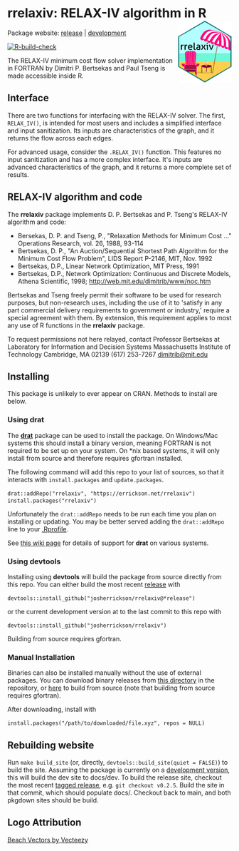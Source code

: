 # rrelaxiv: RELAX-IV algorithm in R <img src="man/figures/logo.png" align="right" height="139" />

Package website: [release](https://errickson.net/rrelaxiv/) | [development](https://errickson.net/rrelaxiv/dev)

<!-- badges: start -->
[![R-build-check](https://github.com/josherrickson/rrelaxiv/workflows/R-build-check/badge.svg)](https://github.com/josherrickson/rrelaxiv/actions)
<!-- badges: end -->

The RELAX-IV minimum cost flow solver implementation in FORTRAN by Dimitri
P. Bertsekas and Paul Tseng is made accessible inside R.

## Interface

There are two functions for interfacing with the RELAX-IV solver. The first,
`RELAX_IV()`, is intended for most users and includes a simplified interface and
input sanitization. Its inputs are characteristics of the graph, and it returns
the flow across each edges.

For advanced usage, consider the `.RELAX_IV()` function. This features no input
sanitization and has a more complex interface. It's inputs are advanced
characteristics of the graph, and it returns a more complete set of results.

## RELAX-IV algorithm and code

The **rrelaxiv** package implements D. P. Bertsekas and P. Tseng's RELAX-IV
algorithm and code:

- Bersekas, D. P. and Tseng, P., "Relaxation Methods for Minimum Cost ..."
  Operations Research, vol. 26, 1988, 93-114
- Bertsekas, D. P., "An Auction/Sequential Shortest Path Algorithm for the
  Minimum Cost Flow Problem", LIDS Report P-2146, MIT, Nov. 1992
- Bertsekas, D.P., Linear Network Optimization, MIT Press, 1991
- Bertsekas, D.P., Network Optimization: Continuous and Discrete Models, Athena
  Scientific, 1998; <http://web.mit.edu/dimitrib/www/noc.htm>

Bertsekas and Tseng freely permit their software to be used for research
purposes, but non-research uses, including the use of it to 'satisfy in any part
commercial delivery requirements to government or industry,' require a special
agreement with them. By extension, this requirement applies to most any use of R
functions in the **rrelaxiv** package.

To request permissions not here relayed, contact Professor Bertsekas at
Laboratory for Information and Decision Systems Massachusetts Institute of
Technology Cambridge, MA 02139 (617) 253-7267 <dimitrib@mit.edu>

## Installing

This package is unlikely to ever appear on CRAN. Methods to install are below.

### Using **drat**

The [**drat**](https://eddelbuettel.github.io/drat/) package can be used to
install the package. On Windows/Mac systems this should install a binary
version, meaning FORTRAN is not required to be set up on your system. On *nix
based systems, it will only install from source and therefore requires gfortran
installed.

The following command will add this repo to your list of sources, so that it
interacts with `install.packages` and `update.packages`.

```
drat::addRepo("rrelaxiv", "https://errickson.net/rrelaxiv")
install.packages("rrelaxiv")
```

Unfortunately the `drat::addRepo` needs to be run each time you plan on
installing or updating. You may be better served adding the `drat::addRepo` line
to your [.Rprofile](https://www.roelpeters.be/what-is-the-rprofile-file/).

See [this wiki
page](https://github.com/josherrickson/rrelaxiv/wiki/drat-system-status) for
details of support for **drat** on various systems.

### Using **devtools**

Installing using **devtools** will build the package from source directly from
this repo. You can either build the most recent
[release](https://github.com/josherrickson/rrelaxiv/releases) with

```
devtools::install_github("josherrickson/rrelaxiv@*release")
```

or the current development version at to the last commit to this repo with

```
devtools::install_github("josherrickson/rrelaxiv")
```

Building from source requires gfortran.

### Manual Installation

Binaries can also be installed manually without the use of external packages.
You can download binary releases from [this
directory](https://github.com/josherrickson/rrelaxiv/tree/main/bin) in the
repository, or
[here](https://github.com/josherrickson/rrelaxiv/tree/main/src/contrib) to
build from source (note that building from source requires gfortran).

After downloading, install with

```
install.packages("/path/to/downloaded/file.xyz", repos = NULL)
```

## Rebuilding website

Run `make build_site` (or, directly, `devtools::build_site(quiet = FALSE)`) to
build the site. Assuming the package is currently on a [development
version](https://r-pkgs.org/lifecycle.html#sec-lifecycle-version-number-tidyverse),
this will build the dev site to docs/dev. To build the release site, checkout
the most recent [tagged
release](https://github.com/josherrickson/rrelaxiv/tags), e.g. `git
checkout v0.2.5`. Build the site in that commit, which should populate docs/.
Checkout back to main, and both pkgdown sites should be build.

## Logo Attribution

<a href="https://www.vecteezy.com/free-vector/beach">Beach Vectors by Vecteezy</a>
